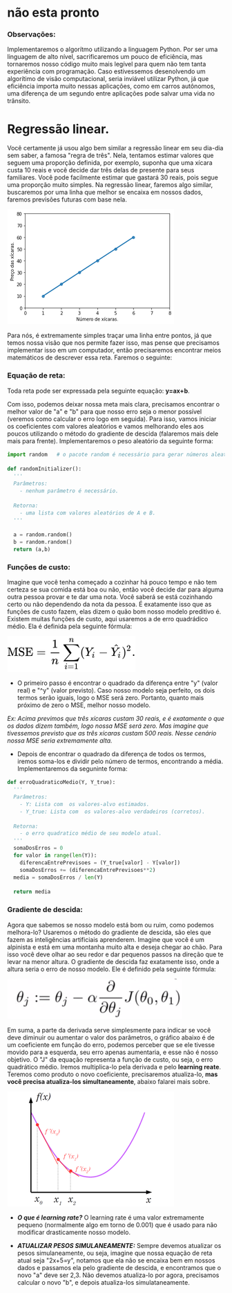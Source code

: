 # não esta pronto

### Observações:
Implementaremos o algorítmo utilizando a linguagem Python. Por ser uma linguagem de alto nível, sacrificaremos um pouco de eficiência, mas tornaremos nosso código muito mais legível para quem não tem tanta experiência com programação. Caso estivessemos desenolvendo um algorítimo de visão computacional, seria inviável utilizar Python, já que eficiência importa muito nessas aplicações, como em carros autônomos, uma diferença de um segundo entre aplicações pode salvar uma vida no trânsito.

# Regressão linear.
Você certamente já usou algo bem similar a regressão linear em seu dia-dia sem saber, a famosa "regra de três". Nela, tentamos estimar valores que seguem uma proporção definida, por exemplo, suponha que uma xícara custa 10 reais e você decide dar três delas de presente para seus familiares. Você pode facilmente estimar que gastará 30 reais, pois segue uma proporção muito simples.
Na regressão linear, faremos algo similar, buscaremos por uma linha que melhor se encaixa em nossos dados, faremos previsões futuras com base nela.

![alt text](https://github.com/matheusfaria0/regressao-linear/blob/master/download.png "Exemplo de regressão linear.")

Para nós, é extremamente simples traçar uma linha entre pontos, já que temos nossa visão que nos permite fazer isso, mas pense que precisamos implementar isso em um computador, então precisaremos encontrar meios matemáticos de descrever essa reta. Faremos o seguinte:

### Equação de reta:
Toda reta pode ser expressada pela seguinte equação: **y=ax+b**.
 
 Com isso, podemos deixar nossa meta mais clara, precisamos encontrar o melhor valor de "a" e "b" para que nosso erro seja o menor possível (veremos como calcular o erro logo em seguida).
 Para isso, vamos iniciar os coeficientes com valores aleatórios e vamos melhorando eles aos poucos utilizando o método do gradiente de descida (falaremos mais dele mais para frente). Implementaremos o peso aleatório da seguinte forma:

```python
import random   # o pacote random é necessário para gerar números aleatórios.

def randomInitializer():
  '''
  Parâmetros:
    - nenhum parâmetro é necessário.
  
  Retorna:
    - uma lista com valores aleatórios de A e B.
  '''
  
  a = random.random()
  b = random.random()
  return (a,b)
```

### Funções de custo:
Imagine que você tenha começado a cozinhar há pouco tempo e não tem certeza se sua comida está boa ou não, então você decide dar para alguma outra pessoa provar e te dar uma nota. Você saberá se está cozinhando certo ou não dependendo da nota da pessoa. É exatamente isso que as funções de custo fazem, elas dizem o quão bom nosso modelo preditivo é. Existem muitas funções de custo, aqui usaremos a de erro quadrádico médio. Ela é definida pela seguinte fórmula:

![alt text](https://github.com/matheusfaria0/regressao-linear/blob/master/e258221518869aa1c6561bb75b99476c4734108e.svg)

* O primeiro passo é encontrar o quadrado da diferença entre "y" (valor real) e "^y" (valor previsto). Caso nosso modelo seja perfeito, os dois termos serão iguais, logo o MSE será zero. Portanto, quanto mais próximo de zero o MSE, melhor nosso modelo.

*_Ex: Acima previmos que três xícaras custam 30 reais, e é exatamente o que os dados dizem também, logo nossa MSE será zero. Mas imagine que tivessemos previsto que as três xícaras custam 500 reais. Nesse cenário nossa MSE seria extremamente alta._*

* Depois de encontrar o quadrado da diferença de todos os termos, iremos soma-los e dividir pelo número de termos, encontrando a média. Implementaremos da seguninte forma: 

```python
def erroQuadraticoMedio(Y, Y_true):
  '''
  Parâmetros:
    - Y: Lista com  os valores-alvo estimados.
    - Y_true: Lista com  os valores-alvo verdadeiros (corretos).
  
  Retorna:
    - o erro quadratico médio de seu modelo atual.
  '''
  somaDosErros = 0
  for valor in range(len(Y)):
    diferencaEntrePrevisoes = (Y_true[valor] - Y[valor])
    somaDosErros += (diferencaEntrePrevisoes**2)
  media = somaDosErros / len(Y)
  
  return media
```

### Gradiente de descida:
Agora que sabemos se nosso modelo está bom ou ruim, como podemos melhora-lo? Usaremos o método do gradiente de descida, são eles que fazem as inteligências artificiais aprenderem. Imagine que você é um alpinista e está em uma montanha muito alta e deseja chegar ao chão. Para isso você deve olhar ao seu redor e dar pequenos passos na direção que te levar na menor altura. O gradiente de descida faz exatamente isso, onde a altura seria o erro de nosso modelo. Ele é definido pela seguinte fórmula:

![alt text](https://github.com/matheusfaria0/regressao-linear/blob/master/sgd.png)

Em suma, a parte da derivada serve simplesmente para indicar se você deve diminuir ou aumentar o valor dos parâmetros, o gráfico abaixo é de um coeficiente em função do erro, podemos perceber que se ele tivesse movido para a esquerda, seu erro apenas aumentaria, e esse não é nosso objetivo.
O "J" da equação representa a função de custo, ou seja, o erro quadrático médio. Iremos multiplica-lo pela derivada e pelo **learning reate**. Teremos como produto o novo coeficiente, precisaremos atualiza-lo, **mas você precisa atualiza-los simultaneamente**, abaixo falarei mais sobre.

![alt text](https://github.com/matheusfaria0/regressao-linear/blob/master/gradiente.png)

* **_O que é learning rate?_** O learning rate é uma valor extremamente pequeno (normalmente algo em torno de 0.001) que é usado para não modificar drasticamente nosso modelo.

* **_ATUALIZAR PESOS SIMULANEAMENTE:_** Sempre devemos atualizar os pesos simulaneamente, ou seja, imagine que nossa equação de reta atual seja "2x+5=y", notamos que ela não se encaixa bem em nossos dados e passamos ela pelo gradiente de descida, e encontramos que o novo "a" deve ser 2,3. Não devemos atualiza-lo por agora, precisamos calcular o novo "b", e depois atualiza-los simulataneamente.
